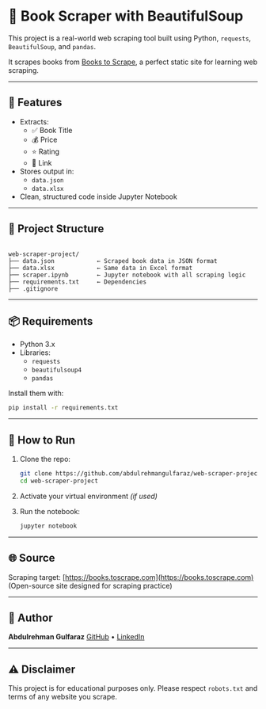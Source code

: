 # 📘 Book Scraper with BeautifulSoup

This project is a real-world web scraping tool built using Python, `requests`, `BeautifulSoup`, and `pandas`.

It scrapes books from [Books to Scrape](https://books.toscrape.com/), a perfect static site for learning web scraping.

---

## 🚀 Features

- Extracts:
  - ✅ Book Title
  - 💰 Price
  - ⭐ Rating
  - 🔗 Link
- Stores output in:
  - `data.json`
  - `data.xlsx`
- Clean, structured code inside Jupyter Notebook

---

## 📂 Project Structure

```

web-scraper-project/
├── data.json            ← Scraped book data in JSON format
├── data.xlsx            ← Same data in Excel format
├── scraper.ipynb        ← Jupyter notebook with all scraping logic
├── requirements.txt     ← Dependencies
├── .gitignore

````

---

## 📦 Requirements

- Python 3.x
- Libraries:
  - `requests`
  - `beautifulsoup4`
  - `pandas`

Install them with:

```bash
pip install -r requirements.txt
````

---

## 🧪 How to Run

1. Clone the repo:

   ```bash
   git clone https://github.com/abdulrehmangulfaraz/web-scraper-project.git
   cd web-scraper-project
   ```

2. Activate your virtual environment *(if used)*

3. Run the notebook:

   ```bash
   jupyter notebook
   ```

---

## 🌐 Source

Scraping target: [https://books.toscrape.com](https://books.toscrape.com)
(Open-source site designed for scraping practice)

---

## 👑 Author

**Abdulrehman Gulfaraz**
[GitHub](https://github.com/abdulrehmangulfaraz) • [LinkedIn](https://www.linkedin.com/in/abdulrehman-gulfaraz)

---

## ⚠️ Disclaimer

This project is for educational purposes only. Please respect `robots.txt` and terms of any website you scrape.

````